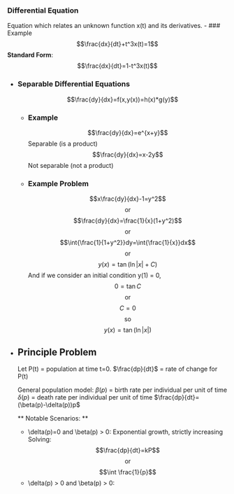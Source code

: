 ### Differential Equation
Equation which relates an unknown function x(t) and its derivatives.
	- ### Example
	  $$\frac{dx}{dt}+t^3x(t)=1$$
	  **Standard Form**: $$\frac{dx}{dt}=1-t^3x(t)$$
- ### Separable Differential Equations
  $$\frac{dy}{dx}=f(x,y(x))=h(x)*g(y)$$
	- ### Example
	  $$\frac{dy}{dx}=e^{x+y}$$
	  Separable (is a product)
	  $$\frac{dy}{dx}=x-2y$$
	  Not separable (not a product)
	- ### Example Problem
	  $$x\frac{dy}{dx}-1=y^2$$
	  $$\text{or}$$
	  $$\frac{dy}{dx}=\frac{1}{x}(1+y^2)$$
	  $$\text{or}$$
	  $$\int{\frac{1}{1+y^2}}dy=\int{\frac{1}{x}}dx$$
	  $$\text{or}$$
	  $$y(x)=\tan{(\ln{|x|}+C)}$$
	  And if we consider an initial condition y(1) = 0,
	  $$0=\tan{C}$$
	  $$\text{or}$$
	  $$C=0$$
	  $$\text{so}$$
	  $$y(x)=\tan(\ln|x|)$$
- ## Principle Problem
  Let P(t) = population at time t=0.
  $\frac{dp}{dt}$ = rate of change for P(t)
  
  General population model:
  $\beta(p)$ = birth rate per individual per unit of time
  $\delta(p)$ = death rate per individual per unit of time
  $\frac{dp}{dt}=(\beta(p)-\delta(p))p$
  
  ** Notable Scenarios: **
  * \delta(p)=0 and \beta(p) > 0: Exponential growth, strictly increasing
  Solving: 
  $$\frac{dp}{dt}=kP$$
  $$\text{or}$$
  $$\int \frac{1}{p}$$
  * \delta(p) > 0 and \beta(p) > 0: